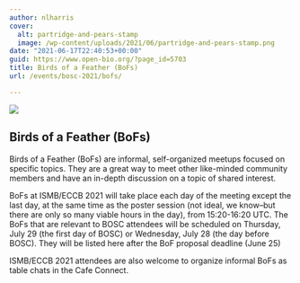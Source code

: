 ```yaml
---
author: nlharris
cover:
  alt: partridge-and-pears-stamp
  image: /wp-content/uploads/2021/06/partridge-and-pears-stamp.png
date: "2021-06-17T22:40:53+00:00"
guid: https://www.open-bio.org/?page_id=5703
title: Birds of a Feather (BoFs)
url: /events/bosc-2021/bofs/

---
```

![](/wp/wp-content/uploads/2019/03/OBF-BoF-2018-25.jpg)

## Birds of a Feather (BoFs)

Birds of a Feather (BoFs) are informal, self-organized meetups focused on specific topics. They are a great way to meet other like-minded community members and have an in-depth discussion on a topic of shared interest.

BoFs at ISMB/ECCB 2021 will take place each day of the meeting except the last day, at the same time as the poster session (not ideal, we know–but there are only so many viable hours in the day), from 15:20-16:20 UTC. The BoFs that are relevant to BOSC attendees will be scheduled on Thursday, July 29 (the first day of BOSC) or Wednesday, July 28 (the day before BOSC). They will be listed here after the BoF proposal deadline (June 25)

ISMB/ECCB 2021 attendees are also welcome to organize informal BoFs as table chats in the Cafe Connect.
